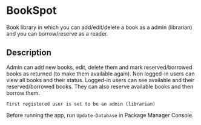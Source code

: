 # BookSpot

Book library in which you can add/edit/delete a book as a admin (librarian) and you can borrow/reserve as a reader.

## Description

Admin can add new books, edit, delete them and mark reserved/borrowed books as returned (to make them available again).
Non logged-in users can view all books and their status. Logged-in users can see available and their reserved/borrowed books. They can also reserve available books and then borrow them.

```
First registered user is set to be an admin (librarian)
```
Before running the app, run ``Update-Database`` in Package Manager Console.
